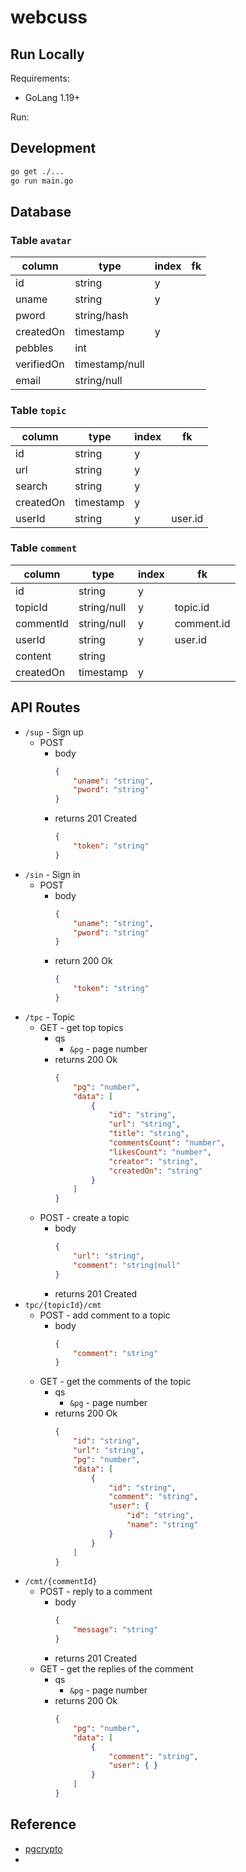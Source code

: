 # webcuss

## Run Locally
Requirements:
* GoLang 1.19+


Run:
## Development
```sh
go get ./...
go run main.go
```

## Database
### Table `avatar`
| column                | type                  | index     | fk            |
| ---                   | ---                   | ---       | ---           |
| id                    | string                | y         |               |
| uname                 | string                | y         |               |
| pword                 | string/hash           |           |               |
| createdOn             | timestamp             | y         |               |
| pebbles               | int                   |           |               |
| verifiedOn            | timestamp/null        |           |               |
| email                 | string/null           |           |               |

### Table `topic`
| column                | type                  | index     | fk            |
| ---                   | ---                   | ---       | ---           |
| id                    | string                | y         |               |
| url                   | string                | y         |               |
| search                | string                | y         |               |
| createdOn             | timestamp             | y         |               |
| userId                | string                | y         | user.id       |

### Table `comment`
| column                | type                  | index     | fk            |
| ---                   | ---                   | ---       | ---           |
| id                    | string                | y         |               |
| topicId               | string/null           | y         | topic.id      |
| commentId             | string/null           | y         | comment.id    |
| userId                | string                | y         | user.id       |
| content               | string                |           |               |
| createdOn             | timestamp             | y         |               |

## API Routes
* `/sup` - Sign up
    * POST
        * body
            ```json
            {
                "uname": "string",
                "pword": "string"
            }
            ```
        * returns 201 Created
            ```json
            {
                "token": "string"
            }
            ```
* `/sin` - Sign in
    * POST
        * body
            ```json
            {
                "uname": "string",
                "pword": "string"
            }
            ```
        * return 200 Ok
            ```json
            {
                "token": "string"
            }
            ```
* `/tpc` - Topic
    * GET - get top topics
        * qs
            * `&pg` - page number
        * returns 200 Ok
            ```json
            {
                "pg": "number",
                "data": [
                    {
                        "id": "string",
                        "url": "string",
                        "title": "string",
                        "commentsCount": "number",
                        "likesCount": "number",
                        "creator": "string",
                        "createdOn": "string"
                    }
                ]
            }
            ```
    * POST - create a topic
        * body
            ```json
            {
                "url": "string",
                "comment": "string|null"
            }
            ```
        * returns 201 Created
* `tpc/{topicId}/cmt`
    * POST - add comment to a topic
        * body
            ```json
            {
                "comment": "string"
            }
            ```
    * GET - get the comments of the topic
        * qs
            * `&pg` - page number
        * returns 200 Ok
            ```json
            {
                "id": "string",
                "url": "string",
                "pg": "number",
                "data": [
                    {
                        "id": "string",
                        "comment": "string",
                        "user": {
                            "id": "string",
                            "name": "string"
                        }
                    }
                ]
            }
            ```
* `/cmt/{commentId}`
    * POST - reply to a comment
        * body
            ```json
            {
                "message": "string"
            }
            ```
        * returns 201 Created
    * GET - get the replies of the comment
        * qs
            * `&pg` - page number
        * returns 200 Ok
            ```json
            {
                "pg": "number",
                "data": [
                    {
                        "comment": "string",
                        "user": { }
                    }
                ]
            }
            ```
## Reference
* [pgcrypto](https://www.meetspaceapp.com/2016/04/12/passwords-postgresql-pgcrypto.html)
* 